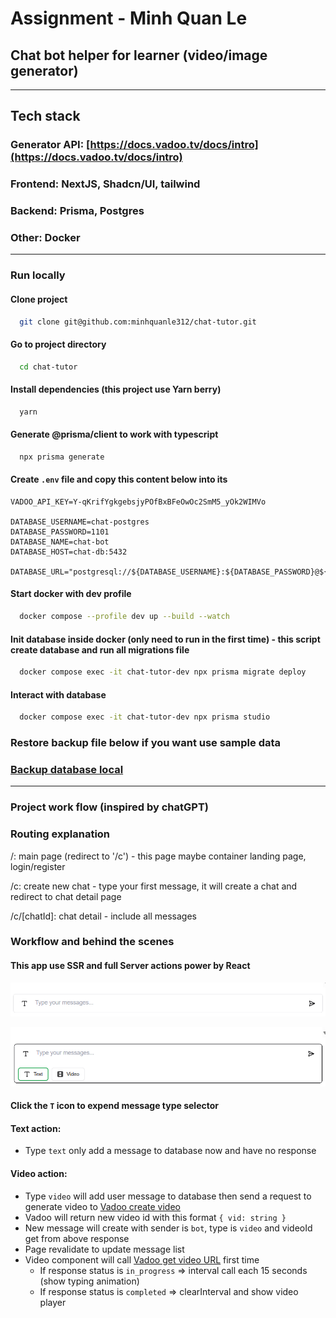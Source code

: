 # Assignment - Minh Quan Le

## Chat bot helper for learner (video/image generator)

---

## Tech stack

### Generator API: [https://docs.vadoo.tv/docs/intro](https://docs.vadoo.tv/docs/intro)

### Frontend: NextJS, Shadcn/UI, tailwind

### Backend: Prisma, Postgres

### Other: Docker

---

### Run locally

#### Clone project

```bash
  git clone git@github.com:minhquanle312/chat-tutor.git
```

#### Go to project directory

```bash
  cd chat-tutor
```

#### Install dependencies (this project use Yarn berry)

```bash
  yarn
```

#### Generate @prisma/client to work with typescript

```bash
  npx prisma generate
```

#### Create `.env` file and copy this content below into its

```
VADOO_API_KEY=Y-qKrifYgkgebsjyPOfBxBFeOwOc2SmM5_yOk2WIMVo

DATABASE_USERNAME=chat-postgres
DATABASE_PASSWORD=1101
DATABASE_NAME=chat-bot
DATABASE_HOST=chat-db:5432

DATABASE_URL="postgresql://${DATABASE_USERNAME}:${DATABASE_PASSWORD}@${DATABASE_HOST}/${DATABASE_NAME}"
```

#### Start docker with dev profile

```bash
  docker compose --profile dev up --build --watch
```

#### Init database inside docker (only need to run in the first time) - this script create database and run all migrations file

```bash
  docker compose exec -it chat-tutor-dev npx prisma migrate deploy
```

#### Interact with database

```bash
  docker compose exec -it chat-tutor-dev npx prisma studio
```

### Restore backup file below if you want use sample data

### [Backup database local](public/db/chat-bot-backup-local.sql)

---

### Project work flow (inspired by chatGPT)

### Routing explanation

/: main page (redirect to '/c') - this page maybe container landing page, login/register

/c: create new chat - type your first message, it will create a chat and redirect to chat detail page

/c/[chatId]: chat detail - include all messages

### Workflow and behind the scenes

#### This app use SSR and full Server actions power by React

![Chat input demo](public/assets/images/chat-input.png)

![Chat input expended](public/assets/images/chat-input-expand.png)

#### Click the `T` icon to expend message type selector

#### Text action:

- Type `text` only add a message to database now and have no response

#### Video action:

- Type `video` will add user message to database then send a request to generate video to [Vadoo create video](https://docs.vadoo.tv/docs/guide/create-an-ai-video)
- Vadoo will return new video id with this format `{ vid: string }`
- New message will create with sender is `bot`, type is `video` and videoId get from above response
- Page revalidate to update message list
- Video component will call [Vadoo get video URL](https://docs.vadoo.tv/docs/guide/get-video-url) first time
  - If response status is `in_progress` => interval call each 15 seconds (show typing animation)
  - If response status is `completed` => clearInterval and show video player

